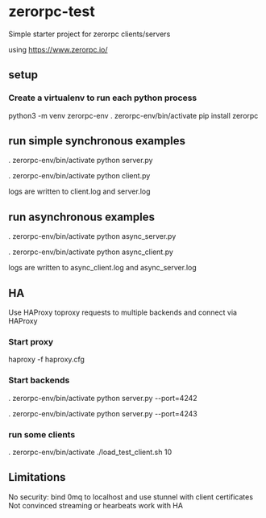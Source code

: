 # zerorpc-test
Simple starter project for zerorpc clients/servers

using https://www.zerorpc.io/

## setup

### Create a virtualenv to run each python process

python3 -m venv zerorpc-env
. zerorpc-env/bin/activate
pip install zerorpc


## run simple synchronous examples
. zerorpc-env/bin/activate
python server.py

. zerorpc-env/bin/activate
python client.py

logs are written to client.log and server.log

## run asynchronous examples

. zerorpc-env/bin/activate
python async_server.py


. zerorpc-env/bin/activate
python async_client.py

logs are written to async_client.log and async_server.log

## HA

Use HAProxy toproxy requests to multiple backends and connect via HAProxy

### Start proxy

haproxy -f haproxy.cfg

### Start backends

. zerorpc-env/bin/activate
python server.py --port=4242

. zerorpc-env/bin/activate
python server.py --port=4243

### run some clients

. zerorpc-env/bin/activate
./load_test_client.sh 10

## Limitations

No security: bind 0mq to localhost and use stunnel with client certificates
Not convinced streaming or hearbeats work with HA

